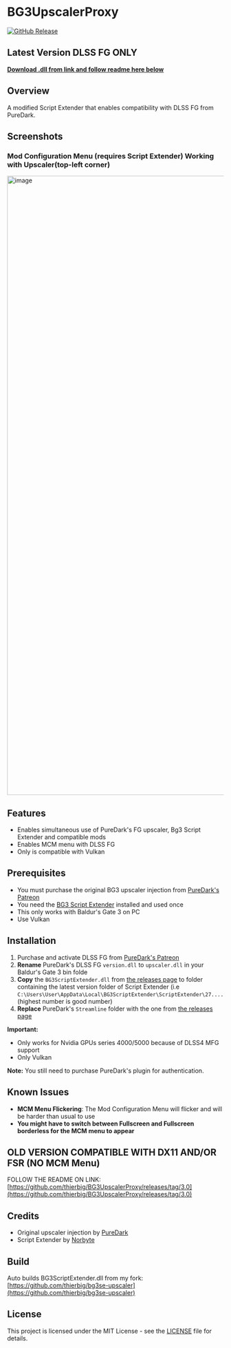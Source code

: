 # BG3UpscalerProxy

[![GitHub Release](https://img.shields.io/github/v/release/thierbig/bg3upscalerproxy)](https://github.com/thierbig/bg3upscalerproxy/releases)

## Latest Version DLSS FG ONLY

**[Download .dll from link and follow readme here below](https://github.com/thierbig/bg3upscalerproxy/releases/latest)**

## Overview

A modified Script Extender that enables compatibility with DLSS FG from PureDark.

## Screenshots

### Mod Configuration Menu (requires Script Extender) Working with Upscaler(top-left corner)
<img width="2559" height="1439" alt="image" src="https://github.com/user-attachments/assets/ea7529c4-2a71-478a-bf79-af42d57c01fe" />

## Features

- Enables simultaneous use of PureDark's FG upscaler, Bg3 Script Extender and compatible mods
- Enables MCM menu with DLSS FG
- Only is compatible with Vulkan

## Prerequisites

- You must purchase the original BG3 upscaler injection from [PureDark's Patreon](https://www.patreon.com/posts/bg3-upscaler-fg-89557958)
- You need the [BG3 Script Extender](https://github.com/Norbyte/bg3se) installed and used once
- This only works with Baldur's Gate 3 on PC
- Use Vulkan

## Installation

1. Purchase and activate DLSS FG from [PureDark's Patreon](https://www.patreon.com/posts/bg3-upscaler-fg-89557958)
3. **Rename** PureDark's DLSS FG `version.dll` to `upscaler.dll` in your Baldur's Gate 3 bin folde
4. **Copy** the `BG3ScriptExtender.dll` from [the releases page](https://github.com/thierbig/bg3upscalerproxy/releases) to folder containing the latest version folder of Script Extender (i.e `C:\Users\User\AppData\Local\BG3ScriptExtender\ScriptExtender\27....` (highest number is good number)
5. **Replace** PureDark's `Streamline` folder with the one from [the releases page](https://github.com/thierbig/bg3upscalerproxy/releases/latest)


**Important:** 
- Only works for Nvidia GPUs series 4000/5000 because of DLSS4 MFG support
- Only Vulkan

**Note:** You still need to purchase PureDark's plugin for authentication.

## Known Issues

- **MCM Menu Flickering**: The Mod Configuration Menu will flicker and will be harder than usual to use
- **You might have to switch between Fullscreen and Fullscreen borderless for the MCM menu to appear**

## OLD VERSION COMPATIBLE WITH DX11 AND/OR FSR (NO MCM Menu) 

FOLLOW THE README ON LINK: [https://github.com/thierbig/BG3UpscalerProxy/releases/tag/3.0](https://github.com/thierbig/BG3UpscalerProxy/releases/tag/3.0)

## Credits

- Original upscaler injection by [PureDark](https://www.patreon.com/pureDark)
- Script Extender by [Norbyte](https://github.com/Norbyte/bg3se)

## Build

Auto builds BG3ScriptExtender.dll from my fork: [https://github.com/thierbig/bg3se-upscaler](https://github.com/thierbig/bg3se-upscaler)

## License

This project is licensed under the MIT License - see the [LICENSE](LICENSE) file for details.
